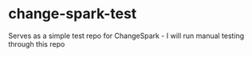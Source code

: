 # change-spark-test

Serves as a simple test repo for ChangeSpark - I will run manual testing through this repo
